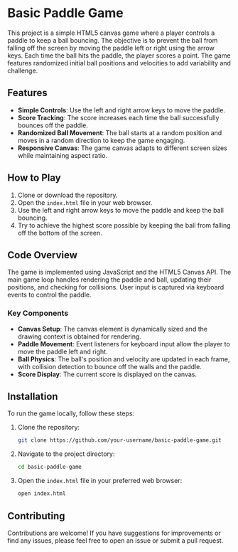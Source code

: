 # Basic Paddle Game

This project is a simple HTML5 canvas game where a player controls a paddle to keep a ball bouncing. The objective is to prevent the ball from falling off the screen by moving the paddle left or right using the arrow keys. Each time the ball hits the paddle, the player scores a point. The game features randomized initial ball positions and velocities to add variability and challenge.

## Features

- **Simple Controls**: Use the left and right arrow keys to move the paddle.
- **Score Tracking**: The score increases each time the ball successfully bounces off the paddle.
- **Randomized Ball Movement**: The ball starts at a random position and moves in a random direction to keep the game engaging.
- **Responsive Canvas**: The game canvas adapts to different screen sizes while maintaining aspect ratio.

## How to Play

1. Clone or download the repository.
2. Open the `index.html` file in your web browser.
3. Use the left and right arrow keys to move the paddle and keep the ball bouncing.
4. Try to achieve the highest score possible by keeping the ball from falling off the bottom of the screen.

## Code Overview

The game is implemented using JavaScript and the HTML5 Canvas API. The main game loop handles rendering the paddle and ball, updating their positions, and checking for collisions. User input is captured via keyboard events to control the paddle.

### Key Components

- **Canvas Setup**: The canvas element is dynamically sized and the drawing context is obtained for rendering.
- **Paddle Movement**: Event listeners for keyboard input allow the player to move the paddle left and right.
- **Ball Physics**: The ball's position and velocity are updated in each frame, with collision detection to bounce off the walls and the paddle.
- **Score Display**: The current score is displayed on the canvas.

## Installation

To run the game locally, follow these steps:

1. Clone the repository:
    ```bash
    git clone https://github.com/your-username/basic-paddle-game.git
    ```
2. Navigate to the project directory:
    ```bash
    cd basic-paddle-game
    ```
3. Open the `index.html` file in your preferred web browser:
    ```bash
    open index.html
    ```

## Contributing

Contributions are welcome! If you have suggestions for improvements or find any issues, please feel free to open an issue or submit a pull request.

